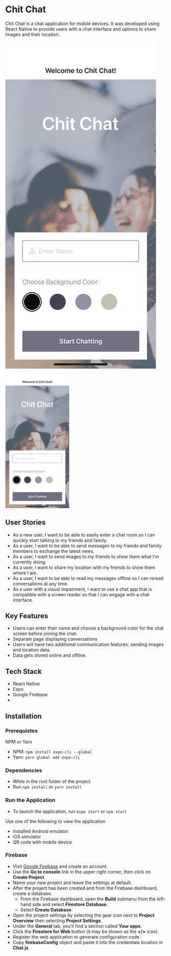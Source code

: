 # Chit Chat

Chit Chat is a chat application for mobile devices. It was developed using React Native to provide users with a chat interface and options to share images and their location.

![Chit Chat home page showing user input options: name and background color](readmeImages/chit-chat-home.jpg)
<img src="readmeImages/chit-chat-home.jpg" alt="Chit Chat home page showing user input options: name and background color" width="200"/>

## User Stories

* As a new user, I want to be able to easily enter a chat room so I can quickly start talking to my friends and family.
* As a user, I want to be able to send messages to my friends and family members to exchange the latest news.
* As a user, I want to send images to my friends to show them what I’m currently doing.
* As a user, I want to share my location with my friends to show them where I am.
* As a user, I want to be able to read my messages offline so I can reread conversations at any time.
* As a user with a visual impairment, I want to use a chat app that is compatible with a screen reader so that I can engage with a chat interface.


## Key Features

* Users can enter their name and choose a background color for the chat screen before joining the chat.
* Separate page displaying conversations
* Users will have two additional communication features: sending images and location data.
* Data gets stored online and offline.

## Tech Stack

* React Native
* Expo
* Google Firebase
* 

## Installation

### Prerequistes

NPM or Yarn

* NPM: `npm install expo-cli --global`
* Yarn: `yarn global add expo-cli`

### Dependencies

* While in the root folder of the project
* Run `npm install` or `yarn install`

### Run the Application

* To launch the application, run `expo start` or `npm start`

Use one of the following to view the application

* Installed Android emulator
* iOS simulator
* QR code with mobile device

### Firebase

* Visit [Google Firebase](https://firebase.google.com/) and create an account.
* Use the **Go to console** link in the upper right corner, then click on **Create Project**.
* Name your new project and leave the settings at default.
* After the project has been created and from the Firebase dashboard, create a database.
  * From the Firebase dashboard, open the **Build** submenu from the left-hand side and select **Firestore Database**.
  * Select **Create Database**.
* Open the project settings by selecting the gear icon next to **Project Overview** then selecting **Project Settings**.
* Under the **General** tab, you’ll find a section called **Your apps**.
* Click the **Firestore for Web** button (it may be shown as the **</>** icon).
* Register the web application to generate configuration code.
* Copy **firebaseConfig** object and paste it into the credentials location in **Chat.js**